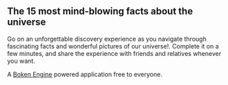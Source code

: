 ## The 15 most mind-blowing facts about the universe

Go on an unforgettable discovery experience as you navigate through fascinating facts and wonderful pictures of our universe!. Complete it on a few minutes, and share the experience with friends and relatives whenever you want.

A [Boken Engine](https://github.com/boken-engine/boken-engine/) powered application free to everyone.


